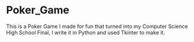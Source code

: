 # Poker_Game
 This is a Poker Game I made for fun that turned into my Computer Science High School Final, I write it in Python and used Tkinter to make it. 
